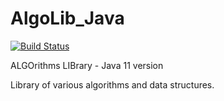 # AlgoLib_Java
[![Build Status](https://travis-ci.org/ref-humbold/AlgoLib_Java.svg?branch=master)](https://travis-ci.org/ref-humbold/AlgoLib_Java)

ALGOrithms LIBrary - Java 11 version

Library of various algorithms and data structures.
